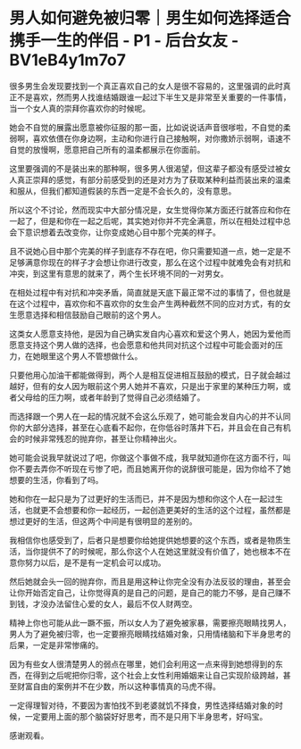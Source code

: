 # 男人如何避免被归零｜男生如何选择适合携手一生的伴侣 - P1 - 后台女友 - BV1eB4y1m7o7

很多男生会发现要找到一个真正喜欢自己的女人是很不容易的，这里强调的此时真正不是喜欢，然而男人找谁结婚跟谁一起过下半生又是非常至关重要的一件事情，当一个女人真的崇拜你喜欢你的时候呢。

她会不自觉的展露出愿意被你征服的那一面，比如说说话声音很嗲啦，不自觉的柔弱啊，喜欢依偎在你身边啊，主动和你进行自己接触啊，对你撒娇示弱啊，语速不自觉的放慢啊，愿意把自己所有的温柔都展示在你面前。

这里要强调的不是装出来的那种啊，很多男人很渴望，但这辈子都没有感受过被女人真正崇拜的感觉，有部分前感受到的还是对方为了获取某种利益而装出来的温柔和服从，但我们都知道假装的东西一定是不会长久的，没有意思。

所以这个不讨论，然而现实中大部分情况是，女生觉得你某方面还行就答应和你在一起了，但是和你在一起之后呢，其实她对你并不完全满意，所以在相处过程中总会下意识想着去改变你，让你变成她心目中那个完美的样子。

且不说她心目中那个完美的样子到底存不存在吧，你只需要知道一点，她一定是不足够满意你现在的样子才会想让你进行改变，那么在这个过程中就难免会有对抗和冲突，到这里有意思的就来了，两个生长环境不同的一对男女。

在相处过程中有对抗和冲突矛盾，简直就是天底下最正常不过的事情了，但也就是在这个过程中，喜欢你和不喜欢你的女生会产生两种截然不同的应对方式，有的女生愿意选择和相信鼓励自己眼前的这个男人。

这类女人愿意支持他，是因为自己确实发自内心喜欢和爱这个男人，她因为爱他而愿意支持这个男人做的选择，也会愿意和他共同对抗这个过程中可能会面对的压力，在她眼里这个男人不管想做什么。

只要他用心加油干都能做得到，两个人是相互促进相互鼓励的模式，日子就会越过越好，但有的女人因为眼前这个男人她并不喜欢，只是出于家里的某种压力啊，或者父母给的压力啊，或者年龄到了觉得自己必须结婚了。

而选择跟一个男人在一起的情况就不会这么乐观了，她可能会发自内心的并不认同你的大部分选择，甚至在心底看不起你，在你低谷时落井下石，并且会在自己有机会的时候非常残忍的抛弃你，甚至让你精神出火。

她可能会说我早就说过了吧，你做这个事做不成，我早就知道你在这方面不行，叫你不要去弄你不听现在亏惨了吧，而且她离开你的说辞很可能是，因为你给不了她想要的生活，你看到了吗。

她和你在一起只是为了过更好的生活而已，并不是因为想和你这个人在一起过生活，也就更不会想要和你一起经历，一起创造更美好的生活的这个过程，虽然都是想过更好的生活，但这两个中间是有很明显的差别的。

我相信你也感受到了，后者只是想要你给她提供她想要的这个东西，或者是物质生活，当你提供不了的时候呢，那么你这个人在她这里就没有价值了，她也根本不在意你努力以后，是不是有一定机会可以成功。

然后她就会头一回的抛弃你，而且是用这种让你完全没有办法反驳的理由，甚至会让你开始否定自己，让你觉得真的是自己的问题，是自己的能力不够，是自己赚不到钱，才没办法留住心爱的女人，最后不仅人财两空。

精神上你也可能从此一蹶不振，所以女人为了避免被家暴，需要擦亮眼睛找男人，男人为了避免被归零，也一定要擦亮眼睛找结婚对象，只用情绪脑和下半身思考的后果，一定是非常惨痛的。

因为有些女人很清楚男人的弱点在哪里，她们会利用这一点来得到她想得到的东西，在得到之后呢把你归零，这个社会上女性利用婚姻来让自己实现阶级跨越，甚至财富自由的案例并不在少数，所以这种事情真的马虎不得。

一定得理智对待，不要因为害怕找不到老婆就饥不择食，男性选择结婚对象的时候，一定要用上面的那个脑袋好好思考，而不是只用下半身思考，好吗宝。

感谢观看。